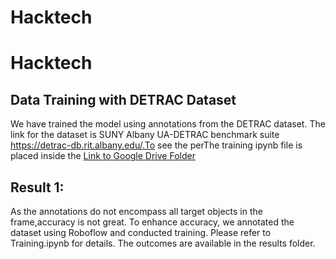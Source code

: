 # Hacktech
# Hacktech
## Data Training with DETRAC Dataset

We have trained the model using annotations from the DETRAC dataset. The link for the dataset is SUNY Albany UA-DETRAC benchmark suite https://detrac-db.rit.albany.edu/.To see the perThe training ipynb file is placed inside the 
[Link to Google Drive Folder](https://drive.google.com/drive/folders/1X-gCnYc2KJ_txs4xfAnXln13xi_CZYwM?usp=sharing)

## Result 1:

As the annotations do not encompass all target objects in the frame,accuracy is not great. To enhance accuracy, we annotated the dataset using Roboflow and conducted training. Please refer to Training.ipynb for details. The outcomes are available in the results folder.